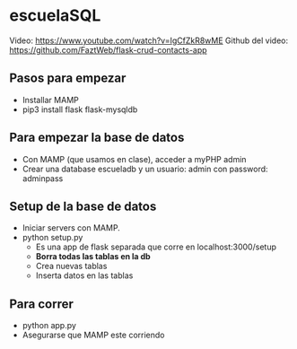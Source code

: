 # escuelaSQL

Video: https://www.youtube.com/watch?v=IgCfZkR8wME
Github del video: https://github.com/FaztWeb/flask-crud-contacts-app

## Pasos para empezar

- Installar MAMP
- pip3 install flask flask-mysqldb

## Para empezar la base de datos

- Con MAMP (que usamos en clase), acceder a myPHP admin
- Crear una database escueladb y un usuario: admin con password: adminpass 

## Setup de la base de datos
- Iniciar servers con MAMP.
- python setup.py
    - Es una app de flask separada que corre en localhost:3000/setup
    - **Borra todas las tablas en la db**
    - Crea nuevas tablas
    - Inserta datos en las tablas
## Para correr

- python app.py
- Asegurarse que MAMP este corriendo
